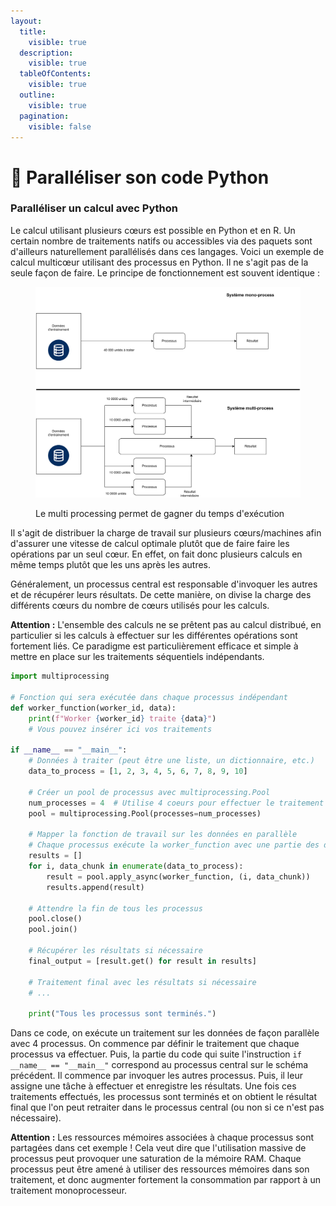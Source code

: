 ```yaml
---
layout:
  title:
    visible: true
  description:
    visible: true
  tableOfContents:
    visible: true
  outline:
    visible: true
  pagination:
    visible: false
---
```


# 🐍 Paralléliser son code Python

### Paralléliser un calcul avec Python

Le calcul utilisant plusieurs cœurs est possible en Python et en R. Un certain nombre de traitements natifs ou accessibles via des paquets sont d'ailleurs naturellement parallélisés dans ces langages. Voici un exemple de calcul multicœur utilisant des processus en Python. Il ne s'agit pas de la seule façon de faire. Le principe de fonctionnement est souvent identique :

<figure><img src="../chapters/images/parallel.png" alt=""><figcaption><p>Le multi processing permet de gagner du temps d'exécution</p></figcaption></figure>

Il s'agit de distribuer la charge de travail sur plusieurs cœurs/machines afin d'assurer une vitesse de calcul optimale plutôt que de faire faire les opérations par un seul cœur. En effet, on fait donc plusieurs calculs en même temps plutôt que les uns après les autres.

Généralement, un processus central est responsable d'invoquer les autres et de récupérer leurs résultats. De cette manière, on divise la charge des différents cœurs du nombre de cœurs utilisés pour les calculs.

**Attention :** L'ensemble des calculs ne se prêtent pas au calcul distribué, en particulier si les calculs à effectuer sur les différentes opérations sont fortement liés. Ce paradigme est particulièrement efficace et simple à mettre en place sur les traitements séquentiels indépendants.

```python
import multiprocessing

# Fonction qui sera exécutée dans chaque processus indépendant
def worker_function(worker_id, data):
    print(f"Worker {worker_id} traite {data}")
    # Vous pouvez insérer ici vos traitements

if __name__ == "__main__":
    # Données à traiter (peut être une liste, un dictionnaire, etc.)
    data_to_process = [1, 2, 3, 4, 5, 6, 7, 8, 9, 10]

    # Créer un pool de processus avec multiprocessing.Pool
    num_processes = 4  # Utilise 4 coeurs pour effectuer le traitement
    pool = multiprocessing.Pool(processes=num_processes)

    # Mapper la fonction de travail sur les données en parallèle
    # Chaque processus exécute la worker_function avec une partie des données
    results = []
    for i, data_chunk in enumerate(data_to_process):
        result = pool.apply_async(worker_function, (i, data_chunk))
        results.append(result)

    # Attendre la fin de tous les processus
    pool.close()
    pool.join()

    # Récupérer les résultats si nécessaire
    final_output = [result.get() for result in results]

    # Traitement final avec les résultats si nécessaire
    # ...

    print("Tous les processus sont terminés.")

```

Dans ce code, on exécute un traitement sur les données de façon parallèle avec 4 processus. On commence par définir le traitement que chaque processus va effectuer. Puis, la partie du code qui suite l'instruction `if __name__ == "__main__"` correspond au processus central sur le schéma précédent. Il commence par invoquer les autres processus. Puis, il leur assigne une tâche à effectuer et enregistre les résultats. Une fois ces traitements effectués, les processus sont terminés et on obtient le résultat final que l'on peut retraiter dans le processus central (ou non si ce n'est pas nécessaire).

**Attention :** Les ressources mémoires associées à chaque processus sont partagées dans cet exemple ! Cela veut dire que l'utilisation massive de processus peut provoquer une saturation de la mémoire RAM. Chaque processus peut être amené à utiliser des ressources mémoires dans son traitement, et donc augmenter fortement la consommation par rapport à un traitement monoprocesseur.
